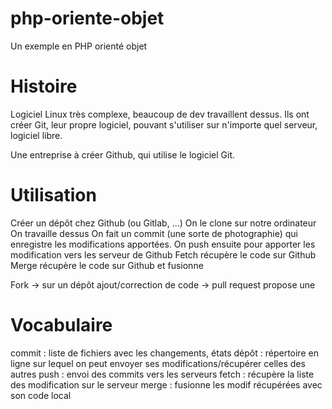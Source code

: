 # php-oriente-objet
Un exemple en PHP orienté objet

# Histoire
Logiciel Linux très complexe, beaucoup de dev travaillent dessus. 
Ils ont créer Git, leur propre logiciel, pouvant s'utiliser sur n'importe quel serveur, logiciel libre.

Une entreprise à créer Github, qui utilise le logiciel Git.

# Utilisation
Créer un dépôt chez Github (ou Gitlab, ...)
On le clone sur notre ordinateur
On travaille dessus
On fait un commit (une sorte de photographie) qui enregistre les modifications apportées.
On push ensuite pour apporter les modification vers les serveur de Github
Fetch récupère le code sur Github
Merge récupère le code sur Github et fusionne 

Fork -> sur un dépôt ajout/correction de code -> pull request propose une 

# Vocabulaire
commit : liste de fichiers avec les changements, états
dépôt : répertoire en ligne sur lequel on peut envoyer ses modifications/récupérer celles des autres
push : envoi des commits vers les serveurs
fetch : récupère la liste des modification sur le serveur
merge : fusionne les modif récupérées avec son code local
